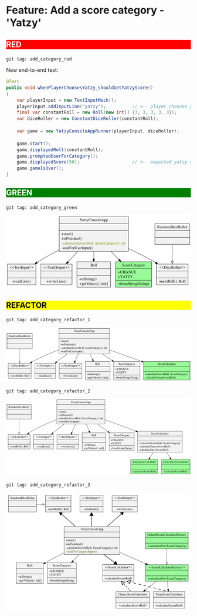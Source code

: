 # Feature: Add a score category - 'Yatzy'

<h2 style="color: white; background: red">RED</h2>

`git tag: add_category_red`

New end-to-end test:

```java
@Test
public void whenPlayerChoosesYatzy_shouldGetYatzyScore()
{
    var playerInput = new TextInputMock();
    playerInput.addInputLine("yatzy");          // <-- player chooses yatzy category
    final var constantRoll = new Roll(new int[] {3, 3, 3, 3, 3});
    var diceRoller = new ConstantDiceRoller(constantRoll);

    var game = new YatzyConsoleAppRunner(playerInput, diceRoller);

    game.start();
    game.displayedRoll(constantRoll);
    game.promptedUserForCategory();
    game.displayedScore(50);                    // <-- expected yatzy score
    game.gameIsOver();
}
```

<h2 style="color: white; background: green">GREEN</h2>

`git tag: add_category_green`

![](../svg/add_category_green.svg)

<h2 style="color: black; background: yellow">REFACTOR</h2>

`git tag: add_category_refactor_1`

![](../svg/add_category_refactor_1.svg)

`git tag: add_category_refactor_2`

![](../svg/add_category_refactor_2.svg)

`git tag: add_category_refactor_3`

![](../svg/add_category_refactor_3.svg)
